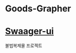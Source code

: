 # Goods-Grapher
# <a href="http://bike.vitasoft.co.kr:8082/swagger-ui/index.html#/">Swaager-ui</a>
불법복제물 프로젝트

